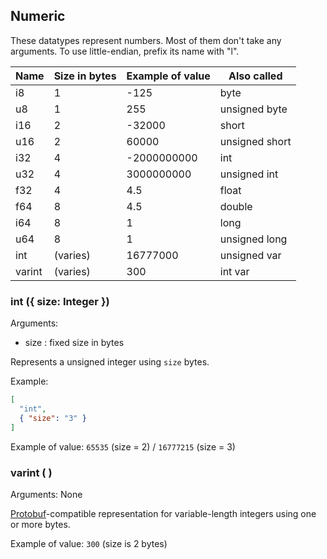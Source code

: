 ## Numeric

These datatypes represent numbers. Most of them don't take any arguments.
To use little-endian, prefix its name with "l".

| Name    | Size in bytes | Example of value    | Also called                  |
| ---     | ---           | ---                 | ---                          |
| i8      | 1             | -125                | byte                         |
| u8      | 1             | 255                 | unsigned byte                |
| i16     | 2             | -32000              | short                        | 
| u16     | 2             | 60000               | unsigned short               |
| i32     | 4             | -2000000000         | int                          |
| u32     | 4             | 3000000000          | unsigned int                 |
| f32     | 4             | 4.5                 | float                        |
| f64     | 8             | 4.5                 | double                       |
| i64     | 8             | 1                   | long                         |
| u64     | 8             | 1                   | unsigned long                |
| int     | (varies)      | 16777000            | unsigned var                 |
| varint  | (varies)      | 300                 | int var                      |

### **int** ({ size: Integer })
Arguments:
* size : fixed size in bytes

Represents a unsigned integer using `size` bytes.

Example:
```json
[
  "int",
  { "size": "3" }
]
```
Example of value: `65535` (size = 2) / `16777215` (size = 3)

### **varint** ( )
Arguments: None

[Protobuf](https://developers.google.com/protocol-buffers/docs/encoding#varints)-compatible representation for variable-length integers using one or more bytes.

Example of value: `300` (size is 2 bytes)
